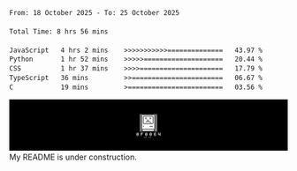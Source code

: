 <!--START_SECTION:waka-->

```txt
From: 18 October 2025 - To: 25 October 2025

Total Time: 8 hrs 56 mins

JavaScript   4 hrs 2 mins    >>>>>>>>>>>==============   43.97 %
Python       1 hr 52 mins    >>>>>====================   20.44 %
CSS          1 hr 37 mins    >>>>=====================   17.79 %
TypeScript   36 mins         >>=======================   06.67 %
C            19 mins         >========================   03.56 %
```

<!--END_SECTION:waka-->

<img src="https://raw.githubusercontent.com/n3xta/image-hosting/main/img/202411032331174.png"/>
My README is under construction. 
